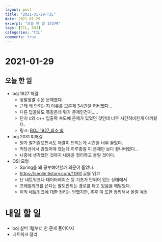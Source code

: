 ```yaml
---
layout: post
title: "2021-01-29-TIL"
date: 2021-01-29
excerpt: "오늘 한 일 15일째"
tags: [TIL, BOJ]
categories: "TIL"
comments: true
---
```


# 2021-01-29

## 오늘 한 일    
- boj 1927 해결
    - 정말정말 쉬운 문제였다.
    - 근데 왜 안되는지 이유를 모른체 3시간을 허비했다...
    - 다른 답을봐도 똑같은데 뭐가 문제인건지.....
    - 단지 c와 c++ 입출력 속도에 문제가 있었던 것인데 너무 시간허비한게 아까웠다.
    - 링크: [BOJ 1927_최소 힙](https://l-zzu-h.tistory.com/entry/BOJ-1927%EC%B5%9C%EC%86%8C-%ED%9E%99)
- boj 2031 미해결
    - 뭔가 알거같으면서도 해결이 안되는게 시간을 너무 끌었다.
    - 적당선에서 끊었어야 했는데 하루종일 이 문제만 보다 끝나버렸다...
    - 나중에 생각했던 것까지 내용을 정리하고 올릴 것이다.
- OSI 모형
    - Spring을 왜 공부해야할까 의문이 들었다.
    - https://seolin.tistory.com/119의 글을 읽고
    - 난 네트워크나 데이터베이스 등 기초가 안되어 있는 상태에서
    - 프레임워크를 쓴다는 말도안되는 경로를 타고 있음을 깨달았다.
    - 아직 네트워크에 대한 정리는 안했지만, 추후 이 또한 정리해서 올릴 예정

# 내일 할 일
- boj 실버 1렙부터 한 문제 풀어야지
- 네트워크 정리

